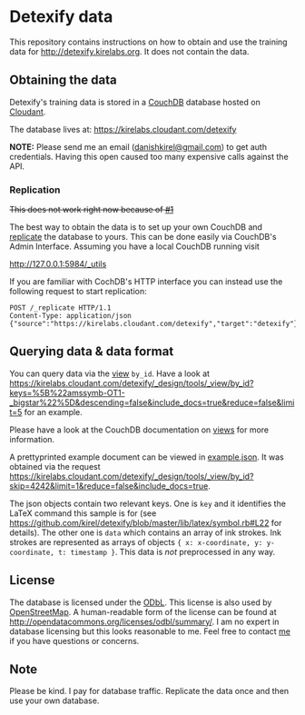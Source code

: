 # Detexify data

This repository contains instructions on how to obtain and use the training data for http://detexify.kirelabs.org. It does not contain the data.

## Obtaining the data

Detexify's training data is stored in a [CouchDB](http://couchdb.apache.org/) database hosted on [Cloudant](https://cloudant.com).

The database lives at: https://kirelabs.cloudant.com/detexify

__NOTE:__ Please send me an email (danishkirel@gmail.com) to get auth credentials. Having this open caused too many expensive calls against the API.

### Replication

<strike>This does not work right now because of [#1](https://github.com/kirel/detexify-data/issues/1)</strike>

The best way to obtain the data is to set up your own CouchDB and [replicate](http://guide.couchdb.org/draft/replication.html) the database to yours. This can be done easily via CouchDB's Admin Interface. Assuming you have a local CouchDB running visit

http://127.0.0.1:5984/_utils

If you are familiar with CochDB's HTTP interface you can instead use the following request to start replication:

    POST /_replicate HTTP/1.1
    Content-Type: application/json
    {"source":"https://kirelabs.cloudant.com/detexify","target":"detexify"}
    
## Querying data & data format

You can query data via the [view](http://guide.couchdb.org/editions/1/en/views.html) `by_id`. Have a look at https://kirelabs.cloudant.com/detexify/_design/tools/_view/by_id?keys=%5B%22amssymb-OT1-_bigstar%22%5D&descending=false&include_docs=true&reduce=false&limit=5 for an example.

Please have a look at the CouchDB documentation on [views](http://guide.couchdb.org/editions/1/en/views.html) for more information.

A prettyprinted example document can be viewed in [example.json](example.json). It was obtained via the request https://kirelabs.cloudant.com/detexify/_design/tools/_view/by_id?skip=4242&limit=1&reduce=false&include_docs=true.

The json objects contain two relevant keys. One is `key` and it identifies the LaTeX command this sample is for (see https://github.com/kirel/detexify/blob/master/lib/latex/symbol.rb#L22 for details). The other one is `data` which contains an array of ink strokes. Ink strokes are represented as arrays of objects `{ x: x-coordinate, y: y-coordinate, t: timestamp }`. This data is _not_ preprocessed in any way.

## License

The database is licensed under the [ODbL](odbl-10.txt). This license is also used by [OpenStreetMap](http://wiki.openstreetmap.org/wiki/Open_Database_License). A human-readable form of the license can be found at http://opendatacommons.org/licenses/odbl/summary/. I am no expert in database licensing but this looks reasonable to me. Feel free to contact [me](kirelabs.org) if you have questions or concerns.

## Note

Please be kind. I pay for database traffic. Replicate the data once and then use your own database.
